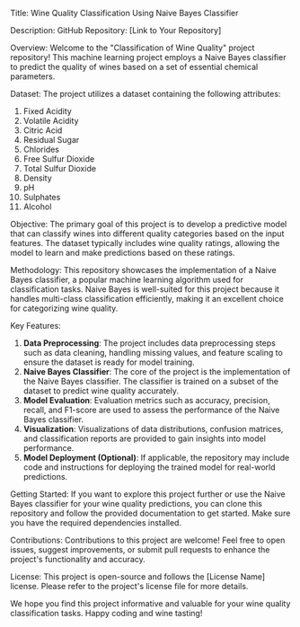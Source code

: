 Title: Wine Quality Classification Using Naive Bayes Classifier

Description:
GitHub Repository: [Link to Your Repository]

Overview:
Welcome to the "Classification of Wine Quality" project repository! This machine learning project employs a Naive Bayes classifier to predict the quality of wines based on a set of essential chemical parameters. 

Dataset:
The project utilizes a dataset containing the following attributes: 
1. Fixed Acidity
2. Volatile Acidity
3. Citric Acid
4. Residual Sugar
5. Chlorides
6. Free Sulfur Dioxide
7. Total Sulfur Dioxide
8. Density
9. pH
10. Sulphates
11. Alcohol

Objective:
The primary goal of this project is to develop a predictive model that can classify wines into different quality categories based on the input features. The dataset typically includes wine quality ratings, allowing the model to learn and make predictions based on these ratings.

Methodology:
This repository showcases the implementation of a Naive Bayes classifier, a popular machine learning algorithm used for classification tasks. Naive Bayes is well-suited for this project because it handles multi-class classification efficiently, making it an excellent choice for categorizing wine quality.

Key Features:
1. **Data Preprocessing**: The project includes data preprocessing steps such as data cleaning, handling missing values, and feature scaling to ensure the dataset is ready for model training.
2. **Naive Bayes Classifier**: The core of the project is the implementation of the Naive Bayes classifier. The classifier is trained on a subset of the dataset to predict wine quality accurately.
3. **Model Evaluation**: Evaluation metrics such as accuracy, precision, recall, and F1-score are used to assess the performance of the Naive Bayes classifier.
4. **Visualization**: Visualizations of data distributions, confusion matrices, and classification reports are provided to gain insights into model performance.
5. **Model Deployment (Optional)**: If applicable, the repository may include code and instructions for deploying the trained model for real-world predictions.

Getting Started:
If you want to explore this project further or use the Naive Bayes classifier for your wine quality predictions, you can clone this repository and follow the provided documentation to get started. Make sure you have the required dependencies installed.

Contributions:
Contributions to this project are welcome! Feel free to open issues, suggest improvements, or submit pull requests to enhance the project's functionality and accuracy.

License:
This project is open-source and follows the [License Name] license. Please refer to the project's license file for more details.

We hope you find this project informative and valuable for your wine quality classification tasks. Happy coding and wine tasting!


